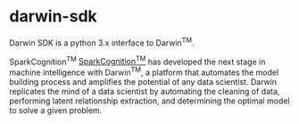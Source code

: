 # darwin-sdk


Darwin SDK is a python 3.x interface to Darwin<sup>TM</sup>.

SparkCognition<sup>TM</sup> [SparkCognition<sup>TM</sup>](http://www.sparkcognition.com) has developed the next stage in machine intelligence with Darwin<sup>TM</sup>, a platform that automates the model building process and amplifies the potential of any data scientist. Darwin replicates the mind of a data scientist by automating the cleaning of data, performing latent relationship extraction, and determining the optimal model to solve a given problem.



